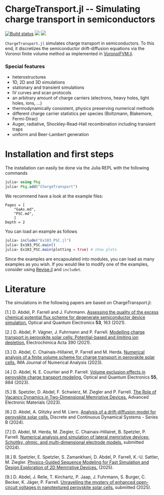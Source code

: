 ChargeTransport.jl -- Simulating charge transport in semiconductors
================================

[![Build status](https://github.com/WIAS-PDELib/ChargeTransport.jl/actions/workflows/ci.yml/badge.svg?branch=master)](https://github.com/WIAS-PDELib/ChargeTransport.jl/actions/workflows/ci.yml?query=branch%3Amaster)
[![](https://img.shields.io/badge/docs-stable-blue.svg)](https://wias-pdelib.github.io/ChargeTransport.jl/stable)
[![](https://img.shields.io/badge/docs-dev-blue.svg)](https://wias-pdelib.github.io/ChargeTransport.jl/dev)


`ChargeTransport.jl` simulates charge transport in semiconductors. To this end, it discretizes
the semiconductor drift-diffusion equations via the Voronoi finite volume method as implemented in [VoronoiFVM.jl](https://github.com/WIAS-PDELib/VoronoiFVM.jl).

### Special features

- heterostructures
- 1D, 2D and 3D simulations
- stationary and transient simulations
- IV curves and scan protocols
- an arbitrary amount of charge carriers (electrons, heavy holes, light holes, ions, ...)
- thermodynamically consistent, physics preserving numerical methods
- different charge carrier statistics per species (Boltzmann, Blakemore, Fermi-Dirac)
- Auger, radiative, Shockley-Read-Hall recombination including transient traps
- uniform and Beer-Lambert generation

Installation and first steps
================================
The installation can easily be done via the Julia REPL with the following commands

```julia
julia> using Pkg
julia> Pkg.add("ChargeTransport")
```

We recommend have a look at the example files:

```@contents
Pages = [
    "GaAs.md",
    "PSC.md",
    ]
Depth = 2
```

You can load an example as follows

```julia
julia> include("Ex103_PSC.jl")
julia> Ex103_PSC.main()
julia> Ex103_PSC.main(plotting = true) # show plots
```
Since the examples are encapsulated into modules, you can load as many examples as you wish. If you would like to modify one of the examples, consider using [Revise.jl](https://github.com/timholy/Revise.jl) and `includet`.

Literature
===========

The simulations in the following papers are based on ChargeTransport.jl:

[1.] D. Abdel, P. Farrell and J. Fuhrmann. [Assessing the quality of the excess chemical potential flux scheme for degenerate semiconductor device simulation.](https://link.springer.com/article/10.1007/s11082-021-02803-4) Optical and Quantum Electronics **53**, 163 (2021).

[2.] D. Abdel, P. Vágner, J. Fuhrmann and P. Farrell. [Modelling charge transport in perovskite solar cells: Potential-based and limiting ion depletion.](https://www.sciencedirect.com/science/article/abs/pii/S0013468621009865) Electrochimica Acta 390 (2021).

[3.] D. Abdel, C. Chainais-Hillairet, P. Farrell and M. Herda. [Numerical analysis of a finite volume scheme for charge transport in perovskite solar cells.](https://doi.org/10.1093/imanum/drad034) IMA Journal of Numerical Analysis (2023).

[4.] D. Abdel, N. E. Courtier and P. Farrell. [Volume exclusion effects in perovskite charge transport modeling.](https://doi.org/10.1007/s11082-023-05125-9) Optical and Quantum Electronics **55**, 884 (2023).

[5.] B. Spetzler, D. Abdel, F. Schwierz, M. Ziegler and P. Farrell. [The Role of Vacancy Dynamics in Two-Dimensional Memristive Devices.](https://doi.org/10.1002/aelm.202300635) Advanced Electronic Materials (2023).

[6.] D. Abdel, A. Glitzky and M. Liero. [Analysis of a drift-diffusion model for perovskite solar cells.](https://doi.org/10.3934/dcdsb.2024081) Discrete and Continuous Dynamical Systems - Series B (2024).

[7.] D. Abdel, M. Herda, M. Ziegler, C. Chainais-Hillairet, B. Spetzler, P. Farrell. [Numerical analysis and simulation of lateral memristive devices: Schottky, ohmic, and multi-dimensional electrode models.](https://doi.org/10.48550/arXiv.2412.15065) submitted (2024).

[8.] B. Spetzler, E. Spetzler, S. Zamankhani, D. Abdel, P. Farrell, K.-U. Sattler, M. Ziegler. [Physics-Guided Sequence Modeling for Fast Simulation and Design Exploration of 2D Memristive Devices.](https://doi.org/10.48550/arXiv.2505.13882
) (2025).

[9.] D. Abdel, J. Relle, T. Kirchartz, P. Jaap, J. Fuhrmann, S. Burger, C. Becker, K. Jäger, P. Farrell. [Unravelling the mystery of enhanced open-circuit voltages in nanotextured perovskite solar cells.](https://doi.org/10.48550/arXiv.2506.10691) submitted (2025).
